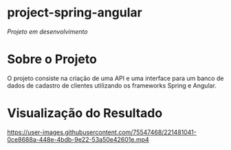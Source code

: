 # project-spring-angular

<i>Projeto em desenvolvimento</i>

# Sobre o Projeto

O projeto consiste na criação de uma API e uma interface para um banco de dados de cadastro de clientes utilizando os frameworks Spring e Angular.

# Visualização do Resultado



https://user-images.githubusercontent.com/75547468/221481041-0ce8688a-448e-4bdb-9e22-53a50e42601e.mp4

